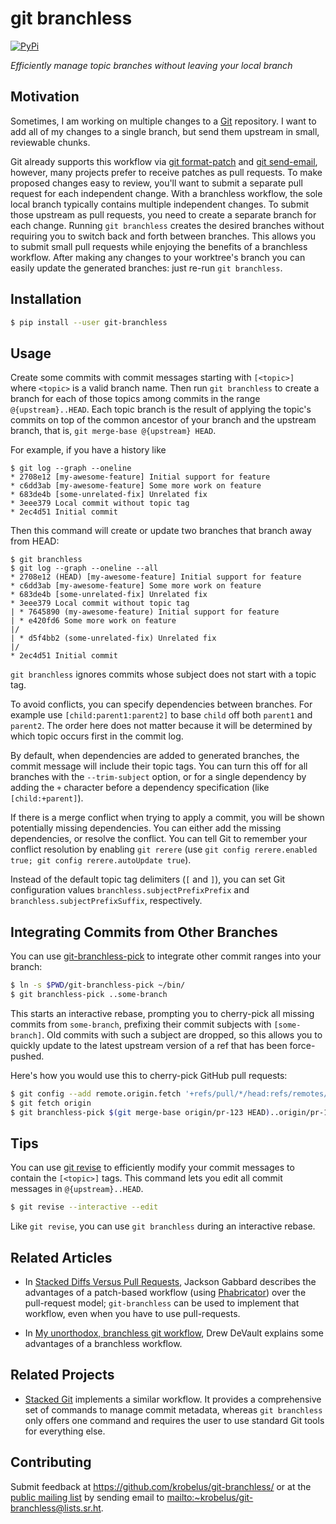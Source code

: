 # git branchless

[![PyPi](https://img.shields.io/pypi/v/git-branchless.svg)](https://pypi.org/project/git-branchless)

*Efficiently manage topic branches without leaving your local branch*

## Motivation

Sometimes, I am working on multiple changes to a [Git] repository.  I want
to add all of my changes to a single branch, but send them upstream
in small, reviewable chunks.

Git already supports this workflow via [git format-patch] and [git send-email],
however, many projects prefer to receive patches as pull requests.  To make
proposed changes easy to review, you'll want to submit a separate pull
request for each independent change.  With a branchless workflow, the sole
local branch typically contains multiple independent changes. To submit
those upstream as pull requests, you need to create a separate branch for
each change.  Running `git branchless` creates the desired branches without
requiring you to switch back and forth between branches. This allows you
to submit small pull requests while enjoying the benefits of a branchless
workflow. After making any changes to your worktree's branch you can easily
update the generated branches: just re-run `git branchless`.

## Installation

```sh
$ pip install --user git-branchless
```

## Usage

Create some commits with commit messages starting with `[<topic>] ` where
`<topic>` is a valid branch name.  Then run `git branchless` to create a branch
for each of those topics among commits in the range `@{upstream}..HEAD`.
Each topic branch is the result of applying the topic's commits on top of
the common ancestor of your branch and the upstream branch, that is,
`git merge-base @{upstream} HEAD`.

For example, if you have a history like

    $ git log --graph --oneline
    * 2708e12 [my-awesome-feature] Initial support for feature
    * c6dd3ab [my-awesome-feature] Some more work on feature
    * 683de4b [some-unrelated-fix] Unrelated fix
    * 3eee379 Local commit without topic tag
    * 2ec4d51 Initial commit

Then this command will create or update two branches that branch away
from HEAD:

    $ git branchless
    $ git log --graph --oneline --all
    * 2708e12 (HEAD) [my-awesome-feature] Initial support for feature
    * c6dd3ab [my-awesome-feature] Some more work on feature
    * 683de4b [some-unrelated-fix] Unrelated fix
    * 3eee379 Local commit without topic tag
    | * 7645890 (my-awesome-feature) Initial support for feature
    | * e420fd6 Some more work on feature
    |/
    | * d5f4bb2 (some-unrelated-fix) Unrelated fix
    |/
    * 2ec4d51 Initial commit

`git branchless` ignores commits whose subject does not start with a topic tag.

To avoid conflicts, you can specify dependencies between branches.
For example use `[child:parent1:parent2]` to base `child` off both `parent1`
and `parent2`. The order here does not matter because it will be determined
by which topic occurs first in the commit log.

By default, when dependencies are added to generated branches, the commit
message will include their topic tags. You can turn this off for all branches
with the `--trim-subject` option, or for a single dependency by adding the
`+` character before a dependency specification (like `[child:+parent]`).

If there is a merge conflict when trying to apply a commit, you will be
shown potentially missing dependencies. You can either add the missing
dependencies, or resolve the conflict. You can tell Git to remember your
conflict resolution by enabling `git rerere` (use `git config rerere.enabled
true; git config rerere.autoUpdate true`).

Instead of the default topic tag delimiters (`[` and `]`), you can
set Git configuration values `branchless.subjectPrefixPrefix` and
`branchless.subjectPrefixSuffix`, respectively.

## Integrating Commits from Other Branches

You can use [git-branchless-pick](./git-branchless-pick) to integrate
other commit ranges into your branch:

```sh
$ ln -s $PWD/git-branchless-pick ~/bin/
$ git branchless-pick ..some-branch 
```

This starts an interactive rebase, prompting you to cherry-pick all
missing commits from `some-branch`, prefixing their commit subjects with
`[some-branch]`.  Old commits with such a subject are dropped, so this
allows you to quickly update to the latest upstream version of a ref that
has been force-pushed.

Here's how you would use this to cherry-pick GitHub pull requests:

```sh
$ git config --add remote.origin.fetch '+refs/pull/*/head:refs/remotes/origin/pr-*'
$ git fetch origin
$ git branchless-pick $(git merge-base origin/pr-123 HEAD)..origin/pr-123
```

## Tips

You can use [git revise] to efficiently modify your commit messages to contain
the `[<topic>]` tags. This command lets you edit all commit messages in
`@{upstream}..HEAD`.

```sh
$ git revise --interactive --edit
```

Like `git revise`, you can use `git branchless` during an interactive rebase.

## Related Articles

- In [Stacked Diffs Versus Pull Requests], Jackson Gabbard
  describes the advantages of a patch-based workflow (using [Phabricator])
  over the pull-request model; `git-branchless` can be used to implement
  that workflow, even when you have to use pull-requests.

- In [My unorthodox, branchless git workflow], Drew
  DeVault explains some advantages of a branchless workflow.

## Related Projects

- [Stacked Git](https://stacked-git.github.io/) implements a similar
  workflow. It provides a comprehensive set of commands to manage commit
  metadata, whereas `git branchless` only offers one command and requires
  the user to use standard Git tools for everything else.

## Contributing

Submit feedback at <https://github.com/krobelus/git-branchless/> or at the
[public mailing list](https://lists.sr.ht/~krobelus/git-branchless) by
sending email to <mailto:~krobelus/git-branchless@lists.sr.ht>.

[Git]: <https://git-scm.com/>
[git revise]: <https://github.com/mystor/git-revise/>
[git format-patch]: <https://git-scm.com/docs/git-format-patch>
[git send-email]: <https://git-send-email.io/>
[Stacked Diffs Versus Pull Requests]: <https://jg.gg/2018/09/29/stacked-diffs-versus-pull-requests/>
[My unorthodox, branchless git workflow]: <https://drewdevault.com/2020/04/06/My-weird-branchless-git-workflow.html>
[Phabricator]: <https://www.phacility.com/>
